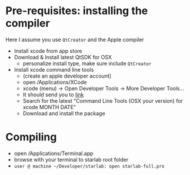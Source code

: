 # Pre-requisites: installing the compiler #
Here I assume you use `QtCreator` and the Apple compiler

  * Install xcode from app store
  * Download & Install latest QtSDK for OSX
    * personalize install type, make sure include `QtCreator`
  * Install xcode command line tools
    * (create an apple developer account)
    * open /Applications/XCode
    * xcode (menu) -> Open Developer Tools -> More Developer Tools...
    * It should send you to [link](https://developer.apple.com/downloads/index.action)
    * Search for the latest "Command Line Tools (OSX your version) for xcode MONTH DATE"
    * Download and install the package

# Compiling #
  * open /Applications/Terminal.app
  * browse with your terminal to starlab root folder
  * `user @ machine ~/Developer/starlab: open starlab-full.pro`